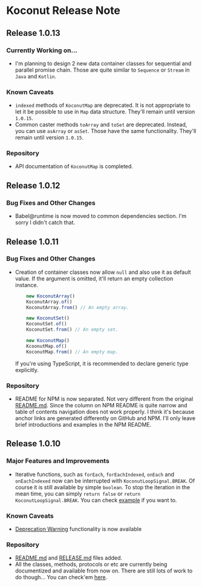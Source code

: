 # Koconut Release Note

## Release 1.0.13

### Currently Working on...
- I'm planning to design 2 new data container classes for sequential and parallel promise chain. Those are quite similar to `Sequence` or `Stream` in `Java` and `Kotlin`. 

### Known Caveats
- `indexed` methods of `KoconutMap` are deprecated. It is not appropriate to let it be possible to use in `Map` data structure. They'll remain until version `1.0.15`.
- Common caster methods `toArray` and `toSet` are deprecated. Instead, you can use `asArray` or `asSet`. Those have the same functionality. They'll remain until version `1.0.15`.

### Repository
- API documentation of `KoconutMap` is completed.

## Release 1.0.12
### Bug Fixes and Other Changes
- Babel@runtime is now moved to common dependencies section. I'm sorry I didn't catch that.

## Release 1.0.11

### Bug Fixes and Other Changes
- Creation of container classes now allow `null` and also use it as default value. If the argument is omitted, it'll return an empty collection instance.
    ``` typescript
        new KoconutArray()
        KoconutArray.of()
        KoconutArray.from() // An empty array.

        new KoconutSet()
        KoconutSet.of()
        KoconutSet.from() // An empty set.

        new KoconutMap()
        KcoonutMap.of()
        KoconutMap.from() // An empty map.
    ```
    If you're using TypeScript, it is recommended to declare generic type explicitly.
    

### Repository
- README for NPM is now separated. Not very different from the original [README.md]. Since the column on NPM README is quite narrow and table of contents navigation does not work properly. I think it's because anchor links are generated differently on GitHub and NPM. I'll only leave brief introductions and examples in the NPM README.

## Release 1.0.10

### Major Features and Improvements
- Iterative functions, such as `forEach`, `forEachIndexed`, `onEach` and `onEachIndexed` now can be interrupted with `KoconutLoopSignal.BREAK`. Of course it is still available by simple ```boolean```. To stop the iteration in the mean time, you can simply `return false` or `return KoconutLoopSignal.BREAK`. You can check [example](https://apexcaptain.github.io/Koconut/classes/_container_collection_array_koconutarray_.koconutarray.html#foreach) if you want to.

### Known Caveats
- [Deprecation Warning](https://github.com/ApexCaptain/Koconut/blob/master/README.md#Deprecation-Warning) functionality is now available

### Repository
- [README.md] and [RELEASE.md] files added.
- All the classes, methods, protocols or etc are currently being documentized and available from now on. There are still lots of work to do though... You can check'em [here](https://apexcaptain.github.io/Koconut/).

[README.md]: https://github.com/ApexCaptain/Koconut/blob/master/README.md
[RELEASE.md]: https://github.com/ApexCaptain/Koconut/blob/master/RELEASE.md
